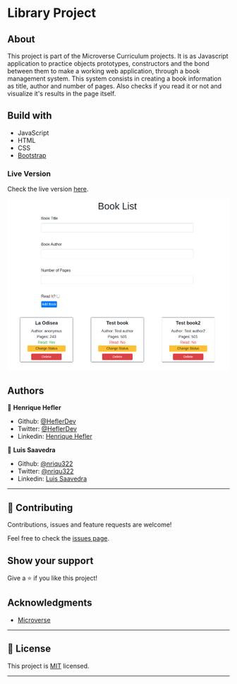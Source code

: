 #  Library Project  
  
## About
This project is part of the Microverse Curriculum projects. It is as Javascript application to practice objects prototypes, constructors and the bond between them to make a working web application, through a book management system.
This system consists in creating a book information as title, author and number of pages. Also checks if you read it or not and visualize it's results in the page itself.

## Build with
* JavaScript
* HTML
* CSS
* [Bootstrap](https://getbootstrap.com/)

### Live Version
Check the live version [here](https://rawcdn.githack.com/nriqu322/Library/67ebe6988c1b6c1c2542df814ad4a586af0abcaf/index.html).

![Account](/resources/screenshot.png)

## Authors

👤 **Henrique Hefler**

- Github: [@HeflerDev](https://github.com/HeflerDev)
- Twitter: [@HeflerDev](https://twitter.com/HeflerDev )
- Linkedin: [Henrique Hefler](https://www.linkedin.com/in/heflerdev/)

👤 **Luis Saavedra**
- Github: [@nriqu322](https://github.com/nriqu322)
- Twitter: [@nriqu322](https://twitter.com/nriqu322)
- Linkedin: [Luis Saavedra](https://linkedin.com/in/luis-saavedra-sanchez/)

---

## 🤝 Contributing

Contributions, issues and feature requests are welcome!

Feel free to check the [issues page](issues/).

## Show your support

Give a ⭐️ if you like this project!

## Acknowledgments

- [Microverse](https://microverse.org)

---

## 📝 License

This project is [MIT](/LICENSE) licensed.

---
